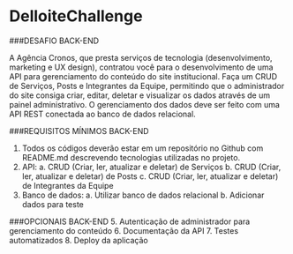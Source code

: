 # DelloiteChallenge

###DESAFIO BACK-END

A Agência Cronos, que presta serviços de tecnologia (desenvolvimento, marketing e UX
design), contratou você para o desenvolvimento de uma API para gerenciamento do
conteúdo do site institucional.
Faça um CRUD de Serviços, Posts e Integrantes da Equipe, permitindo que o administrador
do site consiga criar, editar, deletar e visualizar os dados através de um painel
administrativo.
O gerenciamento dos dados deve ser feito com uma API REST conectada ao banco de
dados relacional.

###REQUISITOS MÍNIMOS BACK-END
1. Todos os códigos deverão estar em um repositório no Github com README.md
descrevendo tecnologias utilizadas no projeto.
2. API:
a. CRUD (Criar, ler, atualizar e deletar) de Serviços
b. CRUD (Criar, ler, atualizar e deletar) de Posts
c. CRUD (Criar, ler, atualizar e deletar) de Integrantes da Equipe
3. Banco de dados:
a. Utilizar banco de dados relacional
b. Adicionar dados para teste

###OPCIONAIS BACK-END
5. Autenticação de administrador para gerenciamento do conteúdo
6. Documentação da API
7. Testes automatizados
8. Deploy da aplicação
